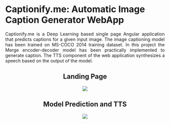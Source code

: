 <h1>Captionify.me: Automatic Image Caption Generator WebApp</h1>
<p align='justify'>
Captionify.me is a Deep Learning based single page Angular application that predicts captions for a given input image. The image captioning model has been trained on MS-COCO 2014 training dataset. In this project the Merge encoder-decoder model has been practically implemented to generate caption. The TTS component of the web application synthesizes a speech based on the output of the model.
 </p>
<div align='center'>
  <h2> Landing Page </h2>
<img src="uploads/1.gif"/>
  <h2> Model Prediction and TTS</h2>
<img src="uploads/2.gif"/>
</div>
